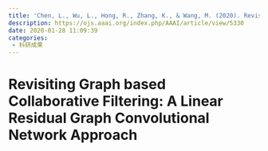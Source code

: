 ```yaml
---
title: 'Chen, L., Wu, L., Hong, R., Zhang, K., & Wang, M. (2020). Revisiting Graph Based Collaborative Filtering: A Linear Residual Graph Convolutional Network Approach. Proceedings of the AAAI Conference on Artificial Intelligence, 34(01), 27-34.'
description: https://ojs.aaai.org/index.php/AAAI/article/view/5330
date: 2020-01-28 11:09:39
categories:
 - 科研成果
---
```

# Revisiting Graph based Collaborative Filtering: A Linear Residual Graph Convolutional Network Approach